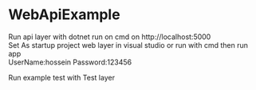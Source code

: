 # WebApiExample

Run api layer with dotnet run on cmd on http://localhost:5000                                                                                                                       
Set As startup project web layer in visual studio or run with cmd then run app                                                                                                     
UserName:hossein Password:123456

Run example test with Test layer
